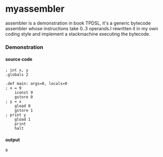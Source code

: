 #	myassembler

assembler is a demonstration in book TPDSL, it's a generic bytecode assembler 
whose instructions take 0..3 operands.I rewritten it in my own coding style and 
implement a stackmachine executing the bytecode.


###	Demonstration

####	source code
	; int x, y	
	.globals 2 

	.def main: args=0, locals=0
	; x = 9
		iconst 9
		gstore 0
	; y = x
		gload 0
		gstore 1
	; print y
		gload 1
		print 
		halt

####	output
	9
